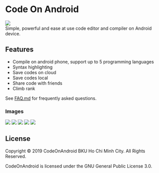 # Code On Android
![](https://i.imgur.com/Euj8yNY.png)<br />
Simple, powerful and ease at use code editor and compiler on Android device.

## Features

* Compile on android phone, support up to 5 programming languages
* Syntax highlighting
* Save codes on cloud
* Save codes local
* Share code with friends
* Climb rank

See [FAQ.md](FAQ.md) for frequently asked questions.

### Images
![](https://i.imgur.com/c5gw7ta.jpg?1)
![](https://i.imgur.com/b1WEaIm.png)
![](https://i.imgur.com/jyYxTfu.png)
![](https://i.imgur.com/1SCmh6P.png)
![](https://i.imgur.com/IsUw0jo.png)


## License

Copyright &copy; 2019 CodeOnAndroid BKU Ho Chi Minh City. All Rights Reserved.

CodeOnAndroid is licensed under the GNU General Public License 3.0.
